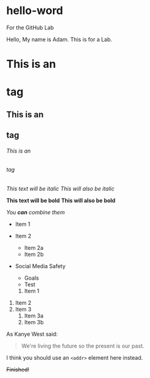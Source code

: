 # hello-word
For the GitHub Lab

Hello, My name is Adam. This is for a Lab. 


# This is an <h1> tag
## This is an <h2> tag
###### This is an <h6> tag
*This text will be italic*
_This will also be italic_

**This text will be bold**
__This will also be bold__

_You **can** combine them_
  
* Item 1
* Item 2
  * Item 2a
  * Item 2b
  
* Social Media Safety
	* Goals
	* Test
  
  
  1. Item 1
1. Item 2
1. Item 3
   1. Item 3a
   1. Item 3b

  As Kanye West said:

> We're living the future so
> the present is our past.
  
  I think you should use an
`<addr>` element here instead.
  
  
  
  
  
  
  
  
  ~~Finished!~~
